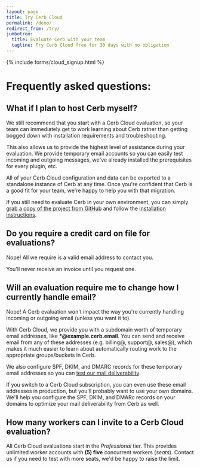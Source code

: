 ```yaml
---
layout: page
title: Try Cerb Cloud
permalink: /demo/
redirect_from: /try/
jumbotron: 
  title: Evaluate Cerb with your team
  tagline: Try Cerb Cloud free for 30 days with no obligation
---
```


{% include forms/cloud_signup.html %}

# Frequently asked questions:

## What if I plan to host Cerb myself?

We still recommend that you start with a Cerb Cloud evaluation, so your team can immediately get to work learning about Cerb rather than getting bogged down with installation requirements and troubleshooting.

This also allows us to provide the highest level of assistance during your evaluation. We provide temporary email accounts so you can easily test incoming and outgoing messages, we've already installed the prerequisites for every plugin, etc.

All of your Cerb Cloud configuration and data can be exported to a standalone instance of Cerb at any time. Once you're confident that Cerb is a good fit for your team, we're happy to help you with that migration.

If you still need to evaluate Cerb in your own environment, you can simply [grab a copy of the project from GitHub](https://github.com/wgm/cerb) and follow the [installation instructions](/docs/installation).

## Do you require a credit card on file for evaluations?

Nope! All we require is a valid email address to contact you.

You'll never receive an invoice until you request one.

## Will an evaluation require me to change how I currently handle email?

Nope! A Cerb evaluation won't impact the way you're currently handling incoming or outgoing email (unless you want it to).

With Cerb Cloud, we provide you with a subdomain worth of temporary email addresses, like __*@example.cerb.email__. You can send and receive email from any of these addresses (e.g. billing@, support@, sales@), which makes it much easier to learn about automatically routing work to the appropriate groups/buckets in Cerb.

We also configure SPF, DKIM, and DMARC records for these temporary email addresses so you can [test our mail deliverability](http://mail-tester.com).

If you switch to a Cerb Cloud subscription, you can even use these email addresses in production, but you'll probably want to use your own domains.  We'll help you configure the SPF, DKIM, and DMARc records on your domains to optimize your mail deliverability from Cerb as well.

## How many workers can I invite to a Cerb Cloud evaluation?

All Cerb Cloud evaluations start in the _Professional_ tier. This provides unlimited worker accounts with __(5) five__ concurrent workers (_seats_). Contact us if you need to test with more seats, we'd be happy to raise the limit.